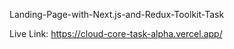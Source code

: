 Landing-Page-with-Next.js-and-Redux-Toolkit-Task

Live Link: https://cloud-core-task-alpha.vercel.app/


